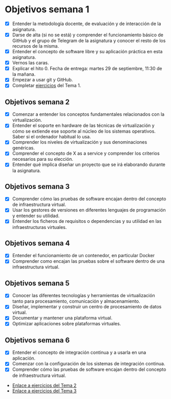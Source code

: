# Objetivos semana 1

- [x] Entender la metodología docente, de evaluación y de interacción de la asignatura.
- [x] Darse de alta (si no se está) y comprender el funcionamiento básico de GitHub y el grupo de Telegram de la asignatura y conocer el resto de los recursos de la misma.
- [x] Entender el concepto de software libre y su aplicación práctica en esta asignatura.
- [x] Vernos las caras.
- [x] Explicar el hito 0. Fecha de entrega: martes 29 de septiembre, 11:30 de la mañana.
- [x] Empezar a usar git y GitHub.
- [x] Completar [ejercicios](https://github.com/currobeltran/Ejercicios-IV/blob/master/Ejercicios/Tema%201.md) del Tema 1.

## Objetivos semana 2

- [x] Comenzar a entender los conceptos fundamentales relacionados con la virtualización.
- [x] Entender el soporte en hardware de las técnicas de virtualización y cómo se extiende ese soporte al núcleo de los sistemas operativos. Saber si el ordenador habitual lo usa.
- [x] Comprender los niveles de virtualización y sus denominaciones genéricas.
- [x] Comprender el concepto de X as a service y comprender los criterios necesarios para su elección.
- [x] Entender qué implica diseñar un proyecto que se irá elaborando durante la asignatura.

## Objetivos semana 3

- [x] Comprender cómo las pruebas de software encajan dentro del concepto de infraestructura virtual.
- [x] Usar los gestores de versiones en diferentes lenguajes de programación y entender su utilidad.
- [x] Entender los ficheros de requisitos o dependencias y su utilidad en las infraestructuras virtuales.

## Objetivos semana 4

- [x] Entender el funcionamiento de un contenedor, en particular Docker
- [x] Comprender como encajan las pruebas sobre el software dentro de una infraestructura virtual.

## Objetivos semana 5

- [x] Conocer las diferentes tecnologías y herramientas de virtualización tanto para procesamiento, comunicación y almacenamiento.
- [x] Diseñar, implementar y construir un centro de procesamiento de datos virtual.
- [x] Documentar y mantener una plataforma virtual.
- [x] Optimizar aplicaciones sobre plataformas virtuales.

## Objetivos semana 6

- [x] Entender el concepto de integración continua y a usarla en una aplicación.
- [x] Comenzar con la configuración de los sistemas de integración continua.
- [x] Comprender cómo las pruebas de software encajan dentro del concepto de infraestructura virtual.
- [Enlace a ejercicios del Tema 2](https://github.com/currobeltran/Ejercicios-IV/blob/master/Ejercicios/Tema%202.md)
- [Enlace a ejercicios del Tema 3](https://github.com/currobeltran/Ejercicios-IV/blob/master/Ejercicios/Tema%203.md)
